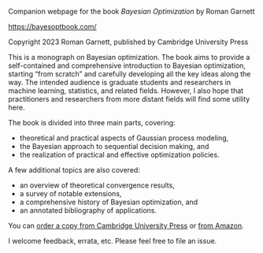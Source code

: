Companion webpage for the book _Bayesian Optimization_ by Roman Garnett

https://bayesoptbook.com/

Copyright 2023 Roman Garnett, published by Cambridge University Press

This is a monograph on Bayesian optimization. The book aims to provide a
self-contained and comprehensive introduction to Bayesian optimization, starting
“from scratch” and carefully developing all the key ideas along the way. The
intended audience is graduate students and researchers in machine learning,
statistics, and related fields. However, I also hope that practitioners and
researchers from more distant fields will find some utility here.

The book is divided into three main parts, covering:

- theoretical and practical aspects of Gaussian process modeling,
- the Bayesian approach to sequential decision making, and
- the realization of practical and effective optimization policies.

A few additional topics are also covered:

- an overview of theoretical convergence results,
- a survey of notable extensions,
- a comprehensive history of Bayesian optimization, and
- an annotated bibliography of applications.

You can
[order a copy from Cambridge University Press](https://www.cambridge.org/us/academic/subjects/computer-science/pattern-recognition-and-machine-learning/bayesian-optimization)
or
[from Amazon](https://www.amazon.com/Bayesian-Optimization-Roman-Garnett/dp/110842578X).

I welcome feedback, errata, etc. Please feel free to file an issue.
